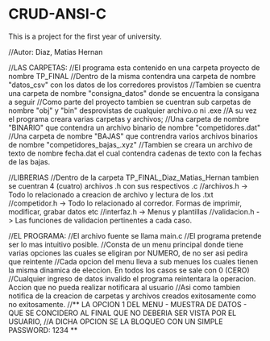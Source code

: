 # CRUD-ANSI-C
This is a project for the first year of university.

//Autor: Diaz, Matias Hernan

//LAS CARPETAS:
//El programa esta contenido en una carpeta proyecto de nombre TP_FINAL
//Dentro de la misma contendra una carpeta de nombre "datos_csv" con los datos de los corredores provistos
//Tambien se cuentra una carpeta de nombre "consigna_datos" donde se encuentra la consigana a seguir
//Como parte del proyecto tambien se cuentran sub carpetas de nombre "obj" y "bin" desprovistas de cualquier archivo.o ni .exe
//A su vez el programa creara varias carpetas y archivos;
//Una carpeta de nombre "BINARIO" que contendra un archivo binario de nombre "competidores.dat"
//Una carpeta de nombre "BAJAS" que contrendra varios archivos binarios de nombre "competidores_bajas_<fecha>.xyz"
//Tambien se creara un archivo de texto de nombre fecha.dat el cual contendra cadenas de texto con la fechas de las bajas.

//LIBRERIAS
//Dentro de la carpeta TP_FINAL_Diaz_Matias_Hernan tambien se cuentran 4 (cuatro) archivos .h con sus respectivos .c
//archivos.h   -> Todo lo relacionado a creacion de archivo y lectura de los .txt
//competidor.h -> Todo lo relacionado al corredor. Formas de imprimir, modificar, grabar datos etc
//interfaz.h   -> Menus y plantillas
//validacion.h -> Las funciones de validacion pertinentes a cada caso.

//EL PROGRAMA:
//El archivo fuente se llama main.c
//El programa pretende ser lo mas intuitivo posible.
//Consta de un menu principal donde tiene varias opciones las cuales se eligiran por NUMERO, de no ser asi pedira que reintente
//Cada opcion del menu lleva a sub menues los cuales tienen la misma dinamica de eleccion. En todos los casos se sale con 0 (CERO)
//Cualquier ingreso de datos invalido el programa reintentara la operacion. Accion que no pueda realizar notificara al usuario
//Asi como tambien notifica de la creacion de carpetas y archivos creados exitosamente como no exitosamente.
//** LA OPCION 1 DEL MENU - MUESTRA DE DATOS - QUE SE CONCIDERO AL FINAL QUE NO DEBERIA SER VISTA POR EL USUARIO,
//A DICHA OPCION SE LA BLOQUEO CON UN SIMPLE PASSWORD: 1234 **
